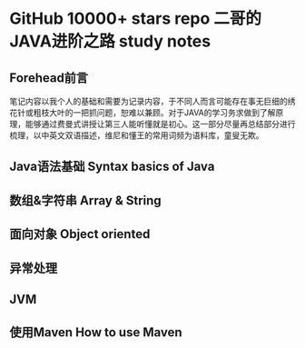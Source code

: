 # GitHub 10000+ stars repo 二哥的JAVA进阶之路 study notes

## Forehead前言

笔记内容以我个人的基础和需要为记录内容，于不同人而言可能存在事无巨细的绣花针或粗枝大叶的一把抓问题，恕难以兼顾。对于JAVA的学习务求做到了解原理，能够通过费曼式讲授让第三人能听懂就是初心。这一部分尽量再总结部分进行梳理，以中英文双语描述，维尼和懂王的常用词频为语料库，童叟无欺。

## Java语法基础 Syntax basics of Java

## 数组&字符串 Array & String

## 面向对象 Object oriented

## 异常处理 

## JVM

## 使用Maven How to use Maven

## 

